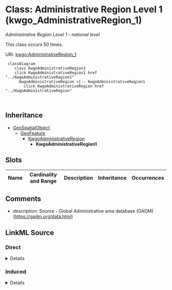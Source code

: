 

# Class: Administrative Region Level 1 (kwgo_AdministrativeRegion_1)


_Administrative Region Level 1 - national level_






This class occurs 50 times.


URI: [kwgo:AdministrativeRegion_1](http://stko-kwg.geog.ucsb.edu/lod/ontology/AdministrativeRegion_1)






```mermaid
 classDiagram
    class KwgoAdministrativeRegion1
    click KwgoAdministrativeRegion1 href "../KwgoAdministrativeRegion1"
      KwgoAdministrativeRegion <|-- KwgoAdministrativeRegion1
        click KwgoAdministrativeRegion href "../KwgoAdministrativeRegion"
      
      
```





## Inheritance
* [GeoSpatialObject](../classes/GeoSpatialObject.md)
    * [GeoFeature](../classes/GeoFeature.md)
        * [KwgoAdministrativeRegion](../classes/KwgoAdministrativeRegion.md)
            * **KwgoAdministrativeRegion1**



## Slots

| Name | Cardinality and Range | Description | Inheritance | Occurrences |
| ---  | --- | --- | --- | --- |









## Comments

* description: Source - Global Administrative area database (GADM) (https://gadm.org/data.html)






## LinkML Source

<!-- TODO: investigate https://stackoverflow.com/questions/37606292/how-to-create-tabbed-code-blocks-in-mkdocs-or-sphinx -->

### Direct

<details>

```yaml
name: kwgo_AdministrativeRegion_1
description: Administrative Region Level 1 - national level
title: Administrative Region Level 1
comments:
- 'description: Source - Global Administrative area database (GADM) (https://gadm.org/data.html)'
from_schema: okns:kwg
is_a: kwgo_AdministrativeRegion
class_uri: kwgo:AdministrativeRegion_1

```
</details>

### Induced

<details>

```yaml
name: kwgo_AdministrativeRegion_1
description: Administrative Region Level 1 - national level
title: Administrative Region Level 1
comments:
- 'description: Source - Global Administrative area database (GADM) (https://gadm.org/data.html)'
from_schema: okns:kwg
is_a: kwgo_AdministrativeRegion
class_uri: kwgo:AdministrativeRegion_1

```
</details>